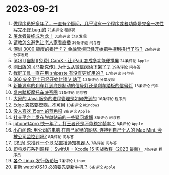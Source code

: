 # 2023-09-21

1. [做程序员好多年了，一直有个疑问，几乎没有一个程序或者功能是完全一次性写完不修 bug 的](https://www.v2ex.com/t/975722) `71条评论` `程序员`
1. [屠龙者最终成为龙！](https://www.v2ex.com/t/975766) `31条评论` `分享发现`
1. [请教怎么避免让老人家看直播](https://www.v2ex.com/t/975750) `30条评论` `问与答`
1. [深圳 3000 额度的银行卡？ 金融管控已经开始把手探到招行了吗？](https://www.v2ex.com/t/975758) `26条评论` `分享发现`
1. [[iOS] [自制][免费] CamX - 让 iPad 变成多功能便携屏](https://www.v2ex.com/t/975726) `24条评论` `Apple`
1. [刚出版的《马斯克传》为什么从微信阅读下架了？](https://www.v2ex.com/t/975735) `19条评论` `问与答`
1. [截屏工具一直在用 snipaste 有没有更好用的？](https://www.v2ex.com/t/975745) `17条评论` `问与答`
1. [360 安全卫士已经开始封锁 V 站了](https://www.v2ex.com/t/975771) `13条评论` `分享发现`
1. [新能源车的刹车灯到底是制动的信号灯还是刹车踏板的信号灯](https://www.v2ex.com/t/975731) `13条评论` `汽车`
1. [复古踏板摩托车决赛圈](https://www.v2ex.com/t/975724) `11条评论` `问与答`
1. [大家的 Java 服务的进程管理是如何做到的](https://www.v2ex.com/t/975751) `10条评论` `程序员`
1. [Edge 突然变模糊，不可用](https://www.v2ex.com/t/975742) `10条评论` `Windows`
1. [没人喜欢 15pm 的蓝色吗](https://www.v2ex.com/t/975783) `8条评论` `Apple`
1. [社交平台上发布脱单贴前的一些疑问求解](https://www.v2ex.com/t/975762) `8条评论` `问与答`
1. [iphone14pro 快一年了，打王者还是不能稳定帧率？](https://www.v2ex.com/t/975739) `8条评论` `Apple`
1. [小白问题: 用公司的电脑,在自己家里的网络, 连接到自己个人的 Mac Mini, 会被公司监控到吗?](https://www.v2ex.com/t/975720) `8条评论` `问与答`
1. [[求助] 求推荐一个 B 站直播通知机器人](https://www.v2ex.com/t/975756) `7条评论` `问与答`
1. [即将发布系列课程： SwiftUI + Xcode 15 实战教程（2023 最新）](https://www.v2ex.com/t/975743) `7条评论` `程序员`
1. [各个 Linux 发行版论坛](https://www.v2ex.com/t/975738) `7条评论` `Linux`
1. [更新 watchOS10 必须要先更新手机？](https://www.v2ex.com/t/975770) `6条评论` `Apple`
